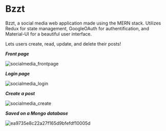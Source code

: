 # Bzzt
Bzzt, a social media web application made using the MERN stack. Utilizes Redux for state management, GoogleOAuth for authentification, and Material-UI for a beautiful user interface.

Lets users create, read, update, and delete their posts!

***Front page***

![socialmedia_frontpage](https://user-images.githubusercontent.com/47330978/117525277-700cc000-af8f-11eb-90e2-15959654d839.png)

***Login page***

![socialmedia_login](https://user-images.githubusercontent.com/47330978/117525181-042a5780-af8f-11eb-9bc9-1905d46bd72e.png)

***Create a post***

![socialmedia_create](https://user-images.githubusercontent.com/47330978/117525193-0e4c5600-af8f-11eb-8293-68b69a22aea3.png)

***Saved on a Mongo database***

![ea9735e8c22a27f165d9bfefdf10005d](https://user-images.githubusercontent.com/47330978/117525254-58cdd280-af8f-11eb-974f-46efaef52526.png)
